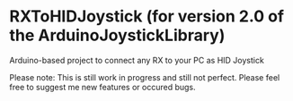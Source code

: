 # RXToHIDJoystick (for version 2.0 of the ArduinoJoystickLibrary)
Arduino-based project to connect any RX to your PC as HID Joystick

Please note:
This is still work in progress and still not perfect. Please feel free to suggest me new features or occured bugs.
